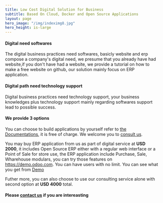```yaml
---
title: Low Cost Digital Solution for Business
subtitle: Based On Cloud, Docker and Open Source Applications
layout: page
hero_image: "/img/indeximg8.jpg"
hero_height: is-large
---
```


#### Digital need softwares

The digital business practices need softwares, basicly website and erp compose a company's digital need, we presume  that you already have had website,if you don't have had a website, we provide a tutorial on how to make a free website on github, our solution mainly focus on ERP application.

#### Digital path need technology support

Digital business  practices need technology support, your business knowledges plus technology support mainly regarding softwares support lead to possible success.  

#### We provide 3 options 

You can choose to build applications by yourself refer to [the Documentations](/man/), it is free of charge. We welcome you to [consult us](/contact/).

You may buy ERP application from us as part of digital service  at **USD 2000**, it includes Open Source ERP either with a regular web interface or a Point of Sale for store use, the ERP application include Purchase, Sale, Wharehouse modulars, you can try those features on https://demo.odoo.com.
You can have users with no limit. You can see what you get from [Demo](/demo/sale/)

Futher more, you can also choose to use our consulting service alone with second option at **USD 4000** total.

#### Please [contact us](/contact/) if you are intereasting
